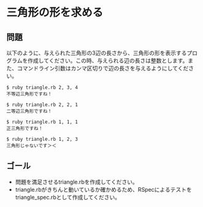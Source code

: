 # 三角形の形を求める

## 問題

以下のように、与えられた三角形の3辺の長さから、三角形の形を表示するプログラムを作成してください。この時、与えられる辺の長さは整数とします。また、コマンドライン引数はカンマ区切りで辺の長さを与えるようにしてください。

```text
$ ruby triangle.rb 2, 3, 4
不等辺三角形ですね！

$ ruby triangle.rb 2, 2, 1
二等辺三角形ですね！

$ ruby triangle.rb 1, 1, 1
正三角形ですね！

$ ruby triangle.rb 1, 2, 3
三角形じゃないです＞＜
```

## ゴール

- 問題を満足させるtriangle.rbを作成してください。
- triangle.rbがきちんと動いているか確かめるため、RSpecによるテストをtriangle_spec.rbとして作成してください。
